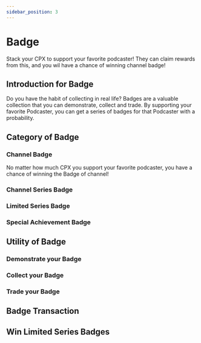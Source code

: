 ```yaml
---
sidebar_position: 3
---
```


# Badge

Stack your CPX to support your favorite podcaster! They can claim rewards from this, and you wil have a chance of winning channel badge!

## Introduction for Badge

Do you have the habit of collecting in real life? Badges are a valuable collection that you can demonstrate, collect and trade. By supporting your favorite Podcaster, you can get a series of badges for that Podcaster with a probability.

## Category of Badge

### Channel Badge

No matter how much CPX you support your favorite podcaster, you have a chance of winning the Badge of channel!

### Channel Series Badge

### Limited Series Badge

### Special Achievement Badge

## Utility of Badge

### Demonstrate your Badge

### Collect your Badge

### Trade your Badge

## Badge Transaction

## Win Limited Series Badges